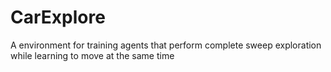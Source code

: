 # CarExplore
A environment for training agents that perform complete sweep exploration while learning to move at the same time
